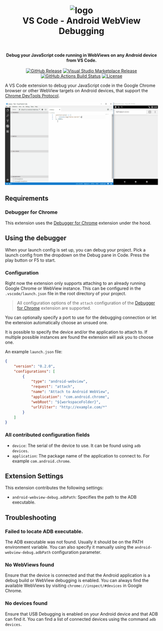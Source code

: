 <h1 align="center">
  <br>
    <img src="https://github.com/mpotthoff/vscode-android-webview-debug/raw/master/images/icon.png" alt="logo" width="200">
  <br>
  VS Code - Android WebView Debugging
  <br>
  <br>
</h1>

<h4 align="center">Debug your JavaScript code running in WebViews on any Android device from VS Code.</h4>

<p align="center">
  <a href="https://github.com/mpotthoff/vscode-android-webview-debug/releases"><img src="https://img.shields.io/github/release/mpotthoff/vscode-android-webview-debug.svg?logo=github&style=flat-square" alt="GitHub Release"></a>
  <a href="https://marketplace.visualstudio.com/items?itemName=mpotthoff.vscode-android-webview-debug"><img src="https://img.shields.io/visual-studio-marketplace/v/mpotthoff.vscode-android-webview-debug.svg?logo=visual-studio-code&style=flat-square" alt="Visual Studio Marketplace Release"></a>
  <a href="https://github.com/mpotthoff/vscode-android-webview-debug/actions"><img src="https://img.shields.io/github/workflow/status/mpotthoff/vscode-android-webview-debug/Build/master?logo=github&style=flat-square" alt="GitHub Actions Build Status"></a>
  <a href="https://github.com/mpotthoff/vscode-android-webview-debug/blob/master/LICENSE"><img src="https://img.shields.io/github/license/mpotthoff/vscode-android-webview-debug.svg?style=flat-square" alt="License"></a>
</p>

A VS Code extension to debug your JavaScript code in the Google Chrome browser or other WebView targets on Android devices, that support the [Chrome DevTools Protocol](https://chromedevtools.github.io/debugger-protocol-viewer/).

![Demo](images/demo.gif)

## Requirements

### Debugger for Chrome

This extension uses the [Debugger for Chrome](https://github.com/Microsoft/vscode-chrome-debug) extension under the hood.

## Using the debugger

When your launch config is set up, you can debug your project. Pick a launch config from the dropdown on the Debug pane in Code. Press the play button or F5 to start.

### Configuration

Right now the extension only supports attaching to an already running Google Chrome or WebView instance. This can be configured in the `.vscode/launch.json` file in the root directory of your project.

> All configuration options of the `attach` configuration of the [Debugger for Chrome](https://github.com/Microsoft/vscode-chrome-debug#attach) extension are supported.

You can optionally specify a port to use for the debugging connection or let the extension automatically choose an unsued one.

It is possible to specify the device and/or the application to attach to. If multiple possible instances are found the extension will ask you to choose one.

An example `launch.json` file:
```json
{
    "version": "0.2.0",
    "configurations": [
        {
            "type": "android-webview",
            "request": "attach",
            "name": "Attach to Android WebView",
            "application": "com.android.chrome",
            "webRoot": "${workspaceFolder}",
            "urlFilter": "http://example.com/*"
        }
    ]
}
```

### All contributed configuration fields

* `device`: The serial of the device to use. It can be found using `adb devices`.
* `application`: The package name of the application to connect to. For example `com.android.chrome`.

## Extension Settings

This extension contributes the following settings:

* `android-webview-debug.adbPath`: Specifies the path to the ADB executable.

## Troubleshooting

### Failed to locate ADB executable.

The ADB executable was not found. Usually it should be on the PATH environment variable. You can also specify it manually using the `android-webview-debug.adbPath` configuration parameter.

### No WebViews found

Ensure that the device is connected and that the Android application is a debug build or WebView debugging is enabled. You can always find the available WebViews by visiting `chrome://inspect/#devices` in Google Chrome.

### No devices found

Ensure that USB Debugging is enabled on your Android device and that ADB can find it. You can find a list of connected devices using the command `adb devices`.